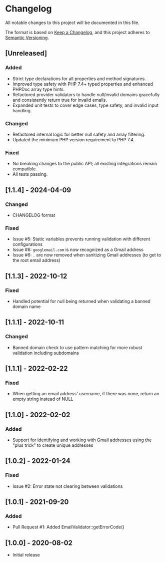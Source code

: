 # Changelog

All notable changes to this project will be documented in this file.

The format is based on [Keep a Changelog](https://keepachangelog.com/en/1.1.0/),
and this project adheres to [Semantic Versioning](https://semver.org/spec/v2.0.0.html).

## [Unreleased]

### Added
- Strict type declarations for all properties and method signatures.
- Improved type safety with PHP 7.4+ typed properties and enhanced PHPDoc array type hints.
- Refactored provider validators to handle null/invalid domains gracefully and consistently return true for invalid emails.
- Expanded unit tests to cover edge cases, type safety, and invalid input handling.

### Changed
- Refactored internal logic for better null safety and array filtering.
- Updated the minimum PHP version requirement to PHP 7.4.

### Fixed
- No breaking changes to the public API; all existing integrations remain compatible.
- All tests passing.

## [1.1.4] - 2024-04-09

### Changed
- CHANGELOG format

### Fixed
- Issue #5: Static variables prevents running validation with different configurations
- Issue #6: `googlemail.com` is now recognized as a Gmail address
- Issue #6: `.` are now removed when sanitizing Gmail addresses (to get to the root email address)


## [1.1.3] - 2022-10-12

### Fixed

- Handled potential for null being returned when validating a banned domain name


## [1.1.1] - 2022-10-11

### Changed 

- Banned domain check to use pattern matching for more robust validation including subdomains


## [1.1.1] - 2022-02-22

### Fixed

- When getting an email address' username, if there was none, return an empty string instead of NULL


## [1.1.0] - 2022-02-02

### Added 

- Support for identifying and working with Gmail addresses using the "plus trick" to create unique addresses


## [1.0.2] - 2022-01-24

### Fixed

- Issue #2: Error state not clearing between validations


## [1.0.1] - 2021-09-20

### Added

- Pull Request #1: Added EmailValidator::getErrorCode()


## [1.0.0] - 2020-08-02

 - Initial release
